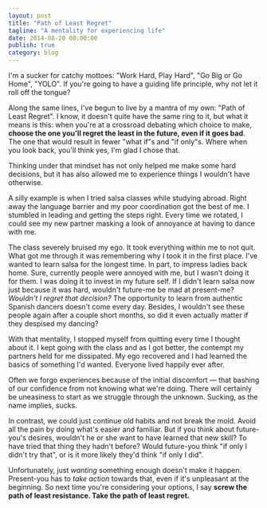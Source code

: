 ```yaml
---
layout: post
title: "Path of Least Regret"
tagline: "A mentality for experiencing life"
date: 2014-08-20 00:00:00
publish: true
category: blog
---
```


I'm a sucker for catchy mottoes: "Work Hard, Play Hard", "Go Big or Go 
Home", "YOLO". If you're going to have a guiding life principle, why not let 
it roll off the tongue?

Along the same lines, I've begun to live by a mantra of my own: "Path of Least 
Regret". I know, it doesn't quite have the same ring to it, but what it means 
is this: when you're at a crossroad debating which choice to make, __choose the 
one you'll regret the least in the future, even if it goes bad__.  The one that 
would result in fewer "what if"s and "if only"s.  Where when you look back, 
you'll think yes, I'm glad I chose that.

Thinking under that mindset has not only helped me make some hard decisions, but 
it has also allowed me to experience things I wouldn't have otherwise.

A silly example is when I tried salsa classes while studying abroad. Right away 
the language barrier and my poor coordination got the best of me. I stumbled in 
leading and getting the steps right. Every time we rotated, I could see my new 
partner masking a look of annoyance at having to dance with me.

The class severely bruised my ego. It took everything within me to not quit. 
What got me through it was remembering why I took it in the first place. I've 
wanted to learn salsa for the longest time. In part, to impress ladies back 
home. Sure, currently people were annoyed with me, but I wasn't doing it for 
them. I was doing it to invest in my future self. If I didn't learn salsa now 
just because it was hard, wouldn't future-me be mad at present-me? _Wouldn't I 
regret that decision?_ The opportunity to learn from authentic Spanish dancers 
doesn't come every day. Besides, I wouldn't see these people again after a 
couple short months, so did it even actually matter if they despised my dancing?

With that mentality, I stopped myself from quitting every time I thought about 
it. I kept going with the class and as I got better, the contempt my partners 
held for me dissipated. My ego recovered and I had learned the basics of 
something I'd wanted. Everyone lived happily ever after.

Often we forgo experiences because of the initial discomfort — that bashing of 
our confidence from not knowing what we're doing. There will certainly be 
uneasiness to start as we struggle through the unknown. Sucking, as the name 
implies, sucks.

In contrast, we could just continue old habits and not break the mold. Avoid all 
the pain by doing what's easier and familiar. But if you think about 
future-you's desires, wouldn't he or she want to have learned that new skill? To 
have tried that thing they hadn't before? Would future-you think "if only I 
didn't try that", or is it more likely they'd think "if only I did".

Unfortunately, just _wanting_ something enough doesn't make it happen. 
Present-you has to _take action_ towards that, even if it's unpleasant at the 
beginning. So next time you're considering your options, I say __screw the path 
of least resistance. Take the path of least regret.__
